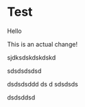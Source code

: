 # Test


Hello

This is an actual change!




sjdksdskdskdskd


sdsdsdsdsd


dsdsdsddd
ds
d
sdsdsds


dsdsddsd
